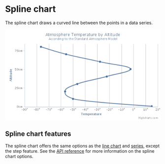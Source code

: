 Spline chart
============

The spline chart draws a curved line between the points in a data series.

![spline.png](spline.png)

Spline chart features
---------------------

The spline chart offers the same options as the [line chart](https://highcharts.com/docs/chart-and-series-types/line-chart) and [series](https://highcharts.com/docs/chart-concepts/series), except the step feature. See the [API reference](https://api.highcharts.com/highcharts/plotOptions.spline) for more information on the spline chart options.